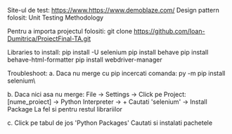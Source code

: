 Site-ul de test: https://www.https://www.demoblaze.com/ 
Design pattern folosit: Unit Testing Methodology

Pentru a importa projectul folositi:
git clone https://github.com/Ioan-Dumitrica/ProiectFinal-TA.git

Libraries to install:
pip install -U selenium
pip install behave
pip install behave-html-formatter
pip install webdriver-manager

Troubleshoot:
a.
Daca nu merge cu pip incercati comanda: py -m pip install selenium\

b.
Daca nici asa nu merge:
File -> Settings -> Click pe Project: [nume_proiect] -> Python Interpreter -> +
Cautati 'selenium' -> Install Package
La fel si pentru restul librariilor

c.
Click pe tabul de jos 'Python Packages'
Cautati si instalati pachetele
